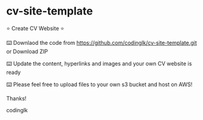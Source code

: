 # cv-site-template
⭐️ Create CV Website  ⭐

⌨️ Downlaod the code from https://github.com/codinglk/cv-site-template.git or Download ZIP

⌨️ Update the content, hyperlinks and images and your own CV website is ready

⌨️ Please feel free to upload files to your own s3 bucket and host on AWS!

Thanks!

codinglk
